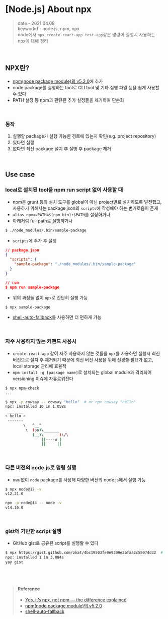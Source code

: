 # [Node.js] About npx
> date - 2021.04.08  
> keyworkd - node.js, npm, npx  
> node에서 `npx create-react-app test-app`같은 명령어 실행시 사용하는 npx에 대해 정리  

<br>

## NPX란?
* [npm(node package module)의 v5.2.0](https://github.com/npm/npm/releases/tag/v5.2.0)에 추가
* node package를 실행하는 tool로 CLI tool 및 기타 실행 파일 등을 쉽게 사용할 수 있다
* PATH 설정 등 npm과 관련된 추가 설정들을 제거하여 단순화

<br>

### 동작
1. 실행할 package가 실행 가능한 경로에 있는지 확인(e.g. project repository)
2. 있다면 실행
3. 없다면 최신 package 설치 후 실행 후 package 제거


<br>

## Use case

### local로 설치된 tool을 npm run script 없이 사용할 때
* npm은 grunt 등의 설치 도구를 global이 아닌 project별로 설치하도록 발전했고, 사용하기 위해서는 package.json의 `scripts`에 작성해야 하는 번거로움이 존재
* `alias npmx=PATH=$(npm bin):$PATH`를 설정하거나
* 아래처럼 full path로 실행하거나
```sh
$ ./node_modules/.bin/sample-package
```

* `scripts`에 추가 후 실행
```json
// package.json
{
  "scripts": {
    "sample-package": "./node_modules/.bin/sample-package"
  }
}

// run
$ npm run sample-package
```

* 위의 과정들 없이 `npx`로 간단히 실행 가능
```sh
$ npx sample-package
```
* [shell-auto-fallback](https://www.npmjs.com/package/npx#shell-auto-fallback)를 사용하면 더 편하게 가능

<br>

### 자주 사용하지 않는 커맨드 사용시
* `create-react-app` 같이 자주 사용하지 않는 것들을 `npx`를 사용하면 실행시 최신 버전으로 설치 후 제거되기 때문에 최신 버전 사용을 위해 신경쓸 필요가 없고, local storage 관리에 효율적
* `npm install -g [package name]`로 설치되는 global module과 격리되어 versioning 이슈에 자유로워진다

```sh
$ npx npm-check
...

$ npx -p cowsay -- cowsay "hello"  # or npx cowsay "hello" 
npx: installed 10 in 1.058s
 _______
< hello >
 -------
        \   ^__^
         \  (oo)\_______
            (__)\       )\/\
                ||----w |
                ||     ||

```

<br>

### 다른 버전의 node.js로 명령 실행
* `nvm` 없이 `node` package를 사용해 다양한 버전의 node.js에서 실행 가능
```sh
$ npx node@12 -v
v12.21.0

npx -p node@14 -- node -v
v14.16.0
```

<br>

### gist에 기반한 script 실행
* GitHub gist로 공유된 script를 실행할 수 있다
```sh
$ npx https://gist.github.com/zkat/4bc19503fe9e9309e2bfaa2c58074d32  # zkat/index.js
npx: installed 1 in 3.884s
yay gist
```


<br><br>

> #### Reference
> * [Yes, it’s npx, not npm — the difference explained](https://medium.com/javascript-in-plain-english/yes-its-npx-not-npm-the-difference-explained-58cbb202ec33)
> * [npm(node package module)의 v5.2.0](https://github.com/npm/npm/releases/tag/v5.2.0)
> * [shell-auto-fallback](https://www.npmjs.com/package/npx#shell-auto-fallback)
